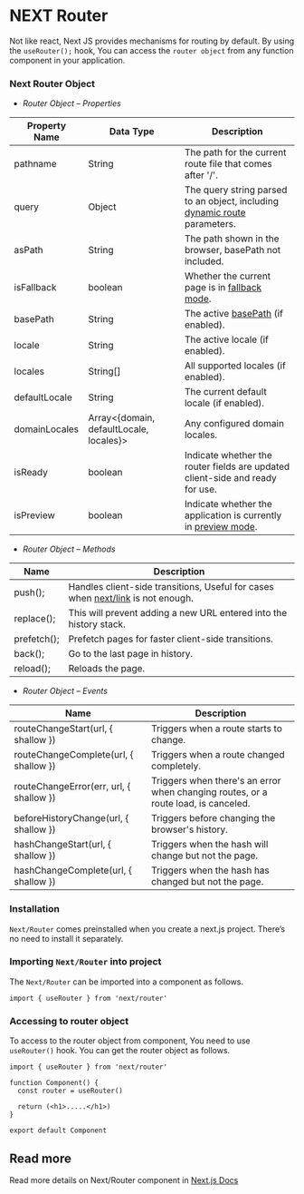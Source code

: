 # **NEXT Router**

Not like react, Next JS provides mechanisms for routing by default. By using the `useRouter();` hook, You can access the `router object` from any function component in your application.

### Next Router Object

-   _Router Object – Properties_

| Property Name | Data Type                               | Description                                                                                                                          |
| ------------- | --------------------------------------- | ------------------------------------------------------------------------------------------------------------------------------------ |
| pathname      | String                                  | The path for the current route file that comes after '/'.                                                                            |
| query         | Object                                  | The query string parsed to an object, including [dynamic route](https://nextjs.org/docs/routing/dynamic-routes) parameters.          |
| asPath        | String                                  | The path shown in the browser, basePath not included.                                                                                |
| isFallback    | boolean                                 | Whether the current page is in [fallback mode](https://nextjs.org/docs/api-reference/data-fetching/get-static-paths#fallback-pages). |
| basePath      | String                                  | The active [basePath](https://nextjs.org/docs/api-reference/next.config.js/basepath) (if enabled).                                   |
| locale        | String                                  | The active locale (if enabled).                                                                                                      |
| locales       | String[]                                | All supported locales (if enabled).                                                                                                  |
| defaultLocale | String                                  | The current default locale (if enabled).                                                                                             |
| domainLocales | Array<{domain, defaultLocale, locales}> | Any configured domain locales.                                                                                                       |
| isReady       | boolean                                 | Indicate whether the router fields are updated client-side and ready for use.                                                        |
| isPreview     | boolean                                 | Indicate whether the application is currently in [preview mode](https://nextjs.org/docs/advanced-features/preview-mode).             |

-   _Router Object – Methods_

| Name        | Description                                                                                                                        |
| ----------- | ---------------------------------------------------------------------------------------------------------------------------------- |
| push();     | Handles client-side transitions, Useful for cases when [next/link](https://nextjs.org/docs/api-reference/next/link) is not enough. |
| replace();  | This will prevent adding a new URL entered into the history stack.                                                                 |
| prefetch(); | Prefetch pages for faster client-side transitions.                                                                                 |
| back();     | Go to the last page in history.                                                                                                    |
| reload();   | Reloads the page.                                                                                                                  |

-   _Router Object – Events_

| Name                                    | Description                                                                        |
| --------------------------------------- | ---------------------------------------------------------------------------------- |
| routeChangeStart(url, { shallow })      | Triggers when a route starts to change.                                            |
| routeChangeComplete(url, { shallow })   | Triggers when a route changed completely.                                          |
| routeChangeError(err, url, { shallow }) | Triggers when there's an error when changing routes, or a route load, is canceled. |
| beforeHistoryChange(url, { shallow })   | Triggers before changing the browser's history.                                    |
| hashChangeStart(url, { shallow })       | Triggers when the hash will change but not the page.                               |
| hashChangeComplete(url, { shallow })    | Triggers when the hash has changed but not the page.                               |

### Installation

`Next/Router` comes preinstalled when you create a next.js project. There’s no need to install it separately.

### Importing `Next/Router` into project

The `Next/Router` can be imported into a component as follows.

`import { useRouter } from 'next/router'`

### Accessing to router object

To access to the router object from component, You need to use `useRouter()` hook. You can get the router object as follows.

```
import { useRouter } from 'next/router'

function Component() {
  const router = useRouter()

  return (<h1>.....</h1>)
}

export default Component
```

## Read more

Read more details on Next/Router component in [Next.js Docs](https://nextjs.org/docs/api-reference/next/router)
